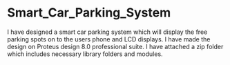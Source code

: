 # Smart_Car_Parking_System

I have designed a smart car parking system which will display the free parking spots on to the users phone and LCD displays.
I have made the design on Proteus design 8.0 professional suite.
I have attached a zip folder which includes necessary library folders and modules.

